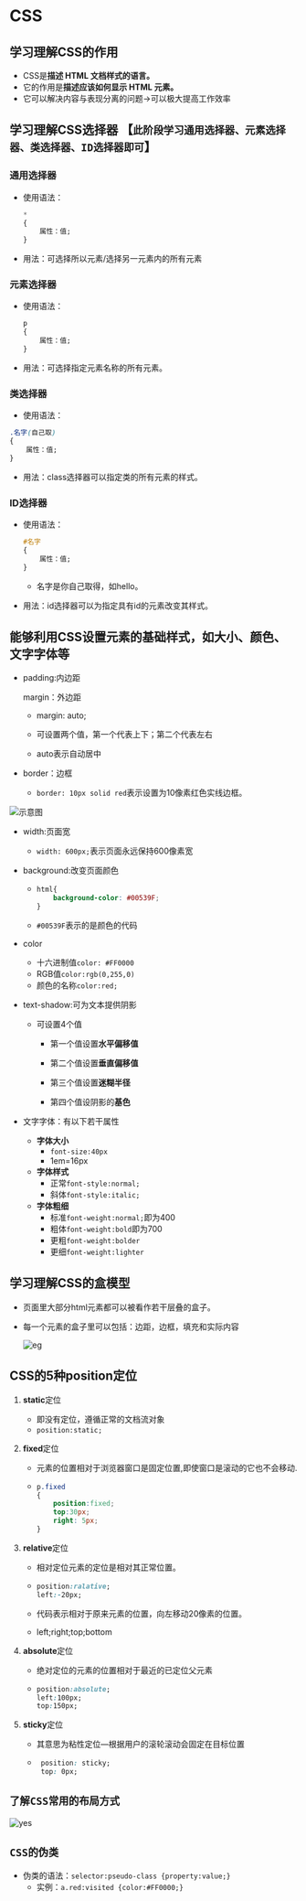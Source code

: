 # CSS

## 学习理解CSS的作用

* CSS是**描述 HTML 文档样式的语言。**
* 它的作用是**描述应该如何显示 HTML 元素。**
* 它可以解决内容与表现分离的问题->可以极大提高工作效率

## 学习理解CSS选择器 【`此阶段学习通用选择器、元素选择器、类选择器、ID选择器即可`】

### 通用选择器

* 使用语法：

  ```css
  *
  {
      属性：值;
  }
  ```

* 用法：可选择所以元素/选择另一元素内的所有元素

### 元素选择器

* 使用语法：

  ```css
  p
  {
      属性：值;
  }
  ```

* 用法：可选择指定元素名称的所有元素。

### 类选择器

* 使用语法：

```css
.名字(自己取)
{
    属性：值;
}
```

* 用法：class选择器可以指定类的所有元素的样式。

### ID选择器

* 使用语法：

  ```css
  #名字
  {
      属性：值;
  }
  ```

  * 名字是你自己取得，如hello。

* 用法：id选择器可以为指定具有id的元素改变其样式。

## 能够利用CSS设置元素的基础样式，如大小、颜色、文字字体等

* padding:内边距

  margin：外边距

  * margin:  auto;

  * 可设置两个值，第一个代表上下；第二个代表左右
  * auto表示自动居中

* border：边框

  * `border: 10px solid red`表示设置为10像素红色实线边框。


![示意图](https://developer.mozilla.org/en-US/docs/Learn/Getting_started_with_the_web/CSS_basics/box-model.png)

* width:页面宽
  * `width: 600px;`表示页面永远保持600像素宽

* background:改变页面颜色

  * ```css
    html{
        background-color: #00539F;
    }
    ```

  * `#00539F`表示的是颜色的代码

* color

  * 十六进制值`color: #FF0000`
  * RGB值`color:rgb(0,255,0)`
  * 颜色的名称`color:red;`

* text-shadow:可为文本提供阴影

  * 可设置4个值

    * 第一个值设置**水平偏移值**

    * 第二个值设置**垂直偏移值**

    * 第三个值设置**迷糊半径**

    * 第四个值设阴影的**基色**

* 文字字体：有以下若干属性

  * **字体大小**
    * `font-size:40px`
    * 1em=16px
  * **字体样式**
    * 正常`font-style:normal;`
    * 斜体`font-style:italic;`
  * **字体粗细**
    * 标准`font-weight:normal;`即为400
    * 粗体`font-weight:bold`即为700
    * 更粗`font-weight:bolder`
    * 更细`font-weight:lighter`

  

## 学习理解CSS的盒模型 

* 页面里大部分html元素都可以被看作若干层叠的盒子。

* 每一个元素的盒子里可以包括：边距，边框，填充和实际内容

  ![eg](https://www.runoob.com/images/box-model.gif)

  

##  CSS的5种position定位

1. **static**定位
   * 即没有定位，遵循正常的文档流对象
   * `position:static;`

2. **fixed**定位

   * 元素的位置相对于浏览器窗口是固定位置,即使窗口是滚动的它也不会移动.

   * ```css
     p.fixed
     {
         position:fixed;
         top:30px;
         right: 5px;        
     }
     ```

3. **relative**定位

   * 相对定位元素的定位是相对其正常位置。

   * ```css
     position:ralative;
     left:-20px;
     ```

   * 代码表示相对于原来元素的位置，向左移动20像素的位置。

   * left;right;top;bottom

4. **absolute**定位

   * 绝对定位的元素的位置相对于最近的已定位父元素

   * ```css
     position:absolute;
     left:100px;
     top:150px;
     ```

5. **sticky**定位

   * 其意思为粘性定位—根据用户的滚轮滚动会固定在目标位置

   * ```css
      position: sticky;
      top: 0px;
     ```

## `了解CSS常用的布局方式`

![yes](https://www.runoob.com/wp-content/uploads/2019/04/DBD1E737-47C5-445E-BFEC-7547210D88D5.jpg)

## `CSS的伪类`

* 伪类的语法：`selector:pseudo-class {property:value;}`
  * 实例：`a.red:visited {color:#FF0000;}`